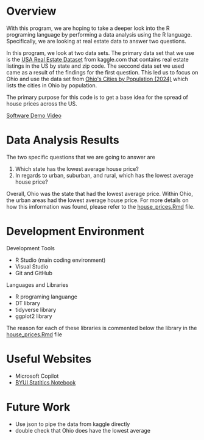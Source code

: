 # Overview

With this program, we are hoping to take a deeper look into the R programing language by performing a data analysis using the R language. Specifically, we are looking at real estate data to answer two questions. 

In this program, we look at two data sets. The primary data set that we use is the [USA Real Estate Dataset](https://www.kaggle.com/datasets/ahmedshahriarsakib/usa-real-estate-dataset/data) from kaggle.com that contains real estate listings in the US by state and zip code. The seccond data set we used came as a result of the findings for the first question. This led us to focus on Ohio and use the data set from [Ohio's Cities by Population (2024)](https://worldpopulationreview.com/states/cities/ohio) which lists the cities in Ohio by population.

The primary purpose for this code is to get a base idea for the spread of house prices across the US.

[Software Demo Video](https://youtu.be/so2P682W7TM)

# Data Analysis Results

The two specific questions that we are going to answer are

1. Which state has the lowest average house price?
2. In regards to urban, suburban, and rural, which has the lowest average house price?

Overall, Ohio was the state that had the lowest average price. Within Ohio, the urban areas had the lowest average house price. For more details on how this imformation was found, please refer to the [house_prices.Rmd](house_prices.Rmd) file.

# Development Environment

Development Tools
- R Studio (main coding environment)
- Visual Studio
- Git and GitHub

Languages and Libraries
- R programing languange
- DT library
- tidyverse library
- ggplot2 library

The reason for each of these libraries is commented below the library in the [house_prices.Rmd](house_prices.Rmd) file

# Useful Websites

* Microsoft Copilot
* [BYUI Statitics Notebook](https://byuistats.github.io/Statistics-Notebook/index.html)

# Future Work

* Use json to pipe the data from kaggle directly
* double check that Ohio does have the lowest average
